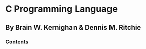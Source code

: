 # C Programming Language

## By Brain W. Kernighan & Dennis M. Ritchie

### Contents

<!--extern variable
    garbage values
     -->